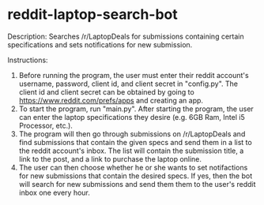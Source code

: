 # reddit-laptop-search-bot
Description: Searches /r/LaptopDeals for submissions containing certain specifications and sets notifications for new submission.

Instructions:

  1. Before running the program, the user must enter their reddit account's username, password, client id, and client secret in "config.py". The client id and client secret can be obtained by going to https://www.reddit.com/prefs/apps and creating an app.
  2. To start the program, run "main.py". After starting the program, the user can enter the laptop specifications they desire (e.g. 6GB Ram, Intel i5 Processor, etc.).
  3. The program will then go through submissions on /r/LaptopDeals and find submissions that contain the given specs and send them in a list to the reddit account's inbox. The list will contain the submission title, a link to the post, and a link to purchase the laptop online.
  4. The user can then choose whether he or she wants to set notifactions for new submissions that contain the desired specs. If yes, then the bot will search for new submissions and send them them to the user's reddit inbox one every hour.

